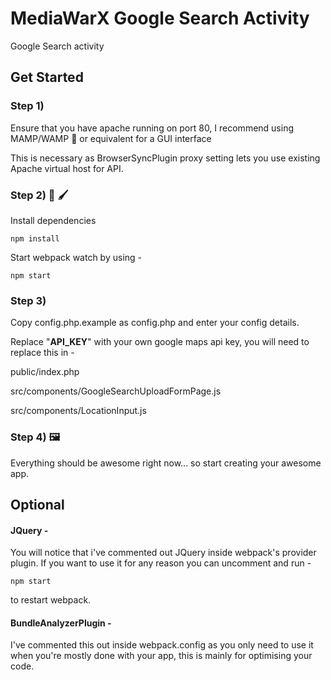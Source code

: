 # MediaWarX Google Search Activity
Google Search activity


## Get Started 

### Step 1)

Ensure that you have apache running on port 80, I recommend using MAMP/WAMP 🐘 or equivalent for a GUI interface

This is necessary as BrowserSyncPlugin proxy setting lets you use existing Apache virtual host for API.

### Step 2) 🎨 🖌️

Install dependencies 

```
npm install
```
Start webpack watch by using -

```
npm start
```
### Step 3)

Copy config.php.example as config.php and enter your config details.



Replace "**API_KEY**" with your own google maps api key, you will need to replace this in -

public/index.php

src/components/GoogleSearchUploadFormPage.js

src/components/LocationInput.js


### Step 4) 🖼️

Everything should be awesome right now... so start creating your awesome app. 


## Optional

#### JQuery -

You will notice that i've commented out JQuery inside webpack's provider plugin. If you want to use it for any reason you can uncomment and run -
```
npm start
```
to restart webpack. 

#### BundleAnalyzerPlugin -

I've commented this out inside webpack.config as you only need to use it when you're mostly done with your app, this is mainly for optimising your code. 
